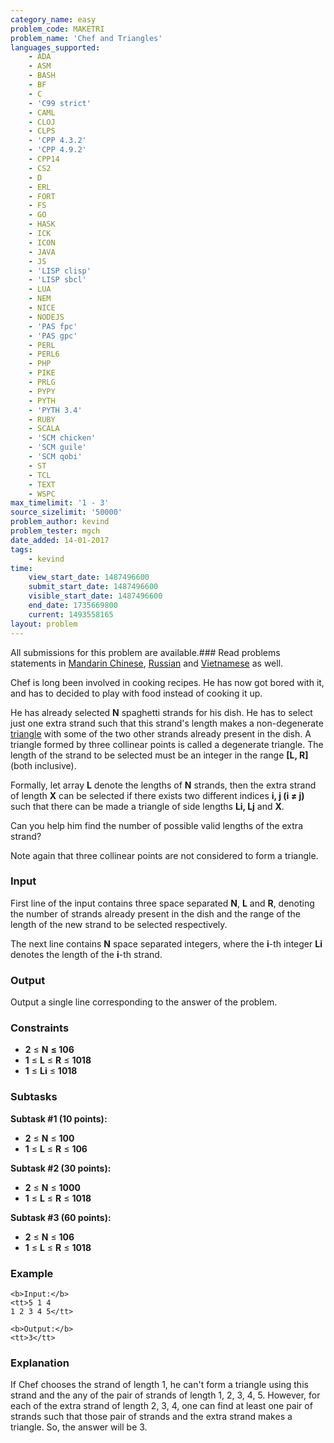```yaml
---
category_name: easy
problem_code: MAKETRI
problem_name: 'Chef and Triangles'
languages_supported:
    - ADA
    - ASM
    - BASH
    - BF
    - C
    - 'C99 strict'
    - CAML
    - CLOJ
    - CLPS
    - 'CPP 4.3.2'
    - 'CPP 4.9.2'
    - CPP14
    - CS2
    - D
    - ERL
    - FORT
    - FS
    - GO
    - HASK
    - ICK
    - ICON
    - JAVA
    - JS
    - 'LISP clisp'
    - 'LISP sbcl'
    - LUA
    - NEM
    - NICE
    - NODEJS
    - 'PAS fpc'
    - 'PAS gpc'
    - PERL
    - PERL6
    - PHP
    - PIKE
    - PRLG
    - PYPY
    - PYTH
    - 'PYTH 3.4'
    - RUBY
    - SCALA
    - 'SCM chicken'
    - 'SCM guile'
    - 'SCM qobi'
    - ST
    - TCL
    - TEXT
    - WSPC
max_timelimit: '1 - 3'
source_sizelimit: '50000'
problem_author: kevind
problem_tester: mgch
date_added: 14-01-2017
tags:
    - kevind
time:
    view_start_date: 1487496600
    submit_start_date: 1487496600
    visible_start_date: 1487496600
    end_date: 1735669800
    current: 1493558165
layout: problem
---
```

All submissions for this problem are available.###  Read problems statements in [Mandarin Chinese](http://www.codechef.com/download/translated/FEB17/mandarin/MAKETRI.pdf), [Russian](http://www.codechef.com/download/translated/FEB17/russian/MAKETRI.pdf) and [Vietnamese](http://www.codechef.com/download/translated/FEB17/vietnamese/MAKETRI.pdf) as well.

Chef is long been involved in cooking recipes. He has now got bored with it, and has to decided to play with food instead of cooking it up.

He has already selected **N** spaghetti strands for his dish. He has to select just one extra strand such that this strand's length makes a non-degenerate [triangle](https://en.wikipedia.org/wiki/Triangle) with some of the two other strands already present in the dish. A triangle formed by three collinear points is called a degenerate triangle. The length of the strand to be selected must be an integer in the range **\[L, R\]** (both inclusive).

Formally, let array **L** denote the lengths of **N** strands, then the extra strand of length **X** can be selected if there exists two different indices **i, j (i ≠ j)** such that there can be made a triangle of side lengths **Li, Lj** and **X**.

Can you help him find the number of possible valid lengths of the extra strand?

Note again that three collinear points are not considered to form a triangle.

### Input

First line of the input contains three space separated **N**, **L** and **R**, denoting the number of strands already present in the dish and the range of the length of the new strand to be selected respectively.

The next line contains **N** space separated integers, where the **i**-th integer **Li** denotes the length of the **i**-th strand.

### Output

Output a single line corresponding to the answer of the problem.

### Constraints

- **2** ≤ **N** **≤ 106**
- **1** ≤ **L** ≤ **R** ≤ **1018**
- **1** ≤ **Li** ≤ **1018**

### Subtasks

**Subtask #1 (10 points):**

- **2** ≤ **N** ≤ **100**
- **1** ≤ **L** ≤ **R** ≤ **106**

**Subtask #2 (30 points):**

- **2** ≤ **N** ≤ **1000**
- **1** ≤ **L** ≤ **R** ≤ **1018**

**Subtask #3 (60 points):**

- **2** ≤ **N** ≤ **106**
- **1** ≤ **L** ≤ **R** ≤ **1018**

### Example

```
<b>Input:</b>
<tt>5 1 4
1 2 3 4 5</tt>

<b>Output:</b>
<tt>3</tt>

```
### Explanation

If Chef chooses the strand of length 1, he can't form a triangle using this strand and the any of the pair of strands of length 1, 2, 3, 4, 5. However, for each of the extra strand of length 2, 3, 4, one can find at least one pair of strands such that those pair of strands and the extra strand makes a triangle. So, the answer will be 3.